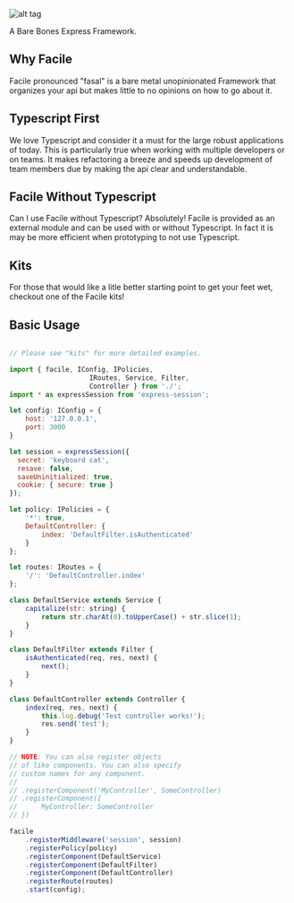 ![alt tag](https://raw.githubusercontent.com/origin1tech/facile/master/img/logo.png)

A Bare Bones Express Framework.

## Why Facile

Facile pronounced "fasal" is a bare metal unopinionated Framework
that organizes your api but makes little to no opinions on how
to go about it.

## Typescript First

We love Typescript and consider it a must for the large robust applications
of today. This is particularly true when working with multiple developers
or on teams. It makes refactoring a breeze and speeds up development of
team members due by making the api clear and understandable.

## Facile Without Typescript

Can I use Facile without Typescript? Absolutely! Facile is provided as an
external module and can be used with or without Typescript. In fact it
is may be more efficient when prototyping to not use Typescript.

## Kits

For those that would like a litle better starting point to get your feet
wet, checkout one of the Facile kits!

## Basic Usage

```js

// Please see "kits" for more detailed examples.

import { facile, IConfig, IPolicies,
					IRoutes, Service, Filter,
					Controller } from './';
import * as expressSession from 'express-session';

let config: IConfig = {
	host: '127.0.0.1',
	port: 3000
}

let session = expressSession({
  secret: 'keyboard cat',
  resave: false,
  saveUninitialized: true,
  cookie: { secure: true }
});

let policy: IPolicies = {
	'*': true,
	DefaultController: {
		index: 'DefaultFilter.isAuthenticated'
	}
};

let routes: IRoutes = {
	'/': 'DefaultController.index'
};

class DefaultService extends Service {
	capitalize(str: string) {
		return str.charAt(0).toUpperCase() + str.slice(1);
	}
}

class DefaultFilter extends Filter {
	isAuthenticated(req, res, next) {
		next();
	}
}

class DefaultController extends Controller {
	index(req, res, next) {
		this.log.debug('Test controller works!');
		res.send('test');
	}
}

// NOTE: You can also register objects
// of like components. You can also specify
// custom names for any component.
//
// .registerComponent('MyController', SomeController)
// .registerComponent({
// 		MyController: SomeController
// })

facile
	.registerMiddleware('session', session)
	.registerPolicy(policy)
	.registerComponent(DefaultService)
	.registerComponent(DefaultFilter)
	.registerComponent(DefaultController)
	.registerRoute(routes)
	.start(config);

```